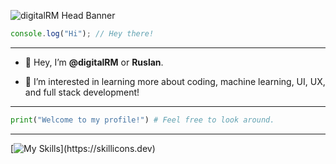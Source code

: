
![digitalRM Head Banner](https://user-images.githubusercontent.com/70782025/201837250-d64a7ffa-ca9b-4bc3-91e7-718954af0152.png)

```js
console.log("Hi"); // Hey there!
```
---

  -  👋  Hey, I’m **@digitalRM** or **Ruslan**.
  
  -  👀  I’m interested in learning more about coding, machine learning, UI, UX, and full stack development!

---
```py
print("Welcome to my profile!") # Feel free to look around.
```
---
[![My Skills](https://skillicons.dev/icons?i=py,js,react,html,css,bots,tailwind,cloudflare,figma,github,)](https://skillicons.dev)


<!---
digitalRM/digitalRM is a ✨ special ✨ repository because its `README.md` (this file) appears on your GitHub profile.
You can click the Preview link to take a look at your changes.
--->
